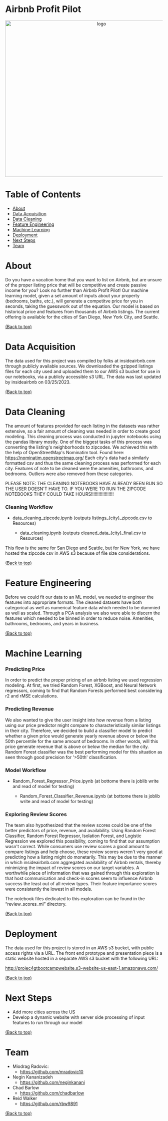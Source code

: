 # Airbnb Profit Pilot

<p align="center">
  <img src="https://projec4gtbootcampwebsite.s3.amazonaws.com/assets/img/logo.png" alt="logo" width="600" height="500"/>
</p>

# Table of Contents

- [About](#about)
- [Data Acquisition](#dataacquisition)
- [Data Cleaning](#datacleaning)
- [Feature Engineering](#featureengineering)
- [Machine Learning](#machinelearning)
- [Deployment](#deployment)
- [Next Steps](#nextsteps)
- [Team](#team)

# About

Do you have a vacation home that you want to list on Airbnb, but are unsure of the proper
listing price that will be competitive and create passive income for you? Look no further
than Airbnb Profit Pilot! Our machine learning model, given a set amount of inputs about 
your property (bedrooms, baths, etc.), will generate a competitve price for you in seconds,
taking the guesswork out of the equation. Our model is based on historical price and features
from thousands of Airbnb listings. The current offering is available for the cities of San Diego,
New York City, and Seattle.

[(Back to top)](#table-of-contents)

# Data Acquisition

The data used for this project was compiled by folks at insideairbnb.com through publicly available
sources. We downloaded the gzipped listings files for each city used and uploaded them to our AWS s3
bucket for use in our notebooks, via a publicly accessible s3 URL. The data was last updated by 
insideairbnb on 03/25/2023.

[(Back to top)](#table-of-contents)

# Data Cleaning

The amount of features provided for each listing in the datasets was rather extensive, so a fair
amount of cleaning was needed in order to create good modeling. This cleaning process was conducted 
in jupyter notebooks using the pandas library mostly. One of the biggest tasks of this process was 
converting the listing's neighborhoods to zipcodes. We achieved this with the help of OpenStreetMap's
Nominatim tool. Found here: https://nominatim.openstreetmap.org/ Each city's data had a similarly formatted
csv and thus the same cleaning process was performed for each city. Features of note to be cleaned 
were the amenities, bathrooms, and bedrooms. Outliers were also removed from these categories.

PLEASE NOTE: THE CLEANING NOTEBOOKS HAVE ALREADY BEEN RUN SO THE USER DOESN'T HAVE TO. 
IF YOU WERE TO RUN THE ZIPCODE NOTEBOOKS THEY COULD TAKE HOURS!!!!!!!!!!!!!!!!!!

### Cleaning Workflow

* data_cleaning_zipcode.ipynb (outputs listings_{city}_zipcode.csv to Resources)

    - data_cleaning.ipynb (outputs cleaned_data_{city}_final.csv to Resources)

This flow is the same for San Diego and Seattle, but for New York, we have hosted the zipcode csv
in AWS s3 because of file size considerations.

[(Back to top)](#table-of-contents)

# Feature Engineering

Before we could fit our data to an ML model, we needed to engineer the features into appropriate formats.
The cleaned datasets have both categorical as well as numerical feature data which needed to be dummied
as well as scaled. Through a PCA analysis we also were able to discern the features which needed to be
binned in order to reduce noise. Amenities, bathrooms, bedrooms, and years in business.

[(Back to top)](#table-of-contents)

# Machine Learning

### Predicting Price

In order to predict the proper pricing of an airbnb listing we used regression modeling. At first,
we tried Random Forest, XGBoost, and Neural Network regressors, coming to find that Random Forests
performed best considering r2 and rMSE calculations.

### Predicting Revenue

We also wanted to give the user insight into how revenue from a listing using our price predictor
might compare to characteristically similar listings in their city. Therefore, we decided to build 
a classifier model to predict whether a given price would generate yearly revenue above or below the
50th percentile for the same amount of bedrooms. In other words, will this price generate revenue that is above or below the median for the city. Random Forest classifier was the best performing model for this situation as seen through good precision for '>50th' classification.

### Model Workflow

* Random_Forest_Regressor_Price.ipynb (at bottome there is joblib write and read of model for testing)

    - Random_Forest_Classifier_Revenue.ipynb (at bottome there is joblib write and read of model for testing)

### Exploring Review Scores

The team also hypothesized that the review scores could be one of the better predictors of price, revenue,
and availability. Using Random Forest Classifier, Random Forest Regressor, Isolation Forest, and Logistic 
Regression we explored this possibility, coming to find that our assumption wasn't correct. While consumers
use review scores a good amount to compare listings and help choose, these review scores weren't very good
at predicting how a listing might do monetarily. This may be due to the manner in which insideairbnb.com 
aggregated availability of Airbnb rentals, thereby minimizing the impact of review scores on our target variables.
A worthwhile piece of information that was gained through this exploration is that host communication and 
check-in scores seem to influence Airbnb success the least out of all review types. Their feature 
importance scores were consistently the lowest in all models.

The notebook files dedicated to this exploration can be found in the “review_scores_ml” directory.

[(Back to top)](#table-of-contents)

# Deployment

The data used for this project is stored in an AWS s3 bucket, with public access rights via a URL.
The front end prototype and presentation piece is a static website hosted in a separate AWS s3 
bucket with the following URL: 

http://projec4gtbootcampwebsite.s3-website-us-east-1.amazonaws.com/

[(Back to top)](#table-of-contents)

# Next Steps

* Add more cities across the US
* Develop a dynamic website with server side processing of input features to run through our model

[(Back to top)](#table-of-contents)

# Team

* Miodrag Radovic:
    - https://github.com/mradovic10
* Negin Kananizadeh
    - https://github.com/neginkanani
* Chad Barlow
    - https://github.com/chadbarlow
* Reid Walker
    - https://github.com/rbw9891
    
[(Back to top)](#table-of-contents)